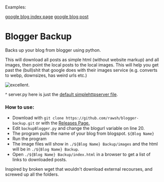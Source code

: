 Examples:

[google blog index page](https://cdn.rawgit.com/rawsh/blogger-backup/master/Official%20Google%20Blog%20Backup/index.html)
[google blog post](https://cdn.rawgit.com/rawsh/blogger-backup/master/Official%20Google%20Blog%20Backup/OnHub%20turns%20one%20today.html)

# Blogger Backup

Backs up your blog from blogger using python.

This will download all posts as simple html (without website markup) and all images, then point the local posts to the local images. This will help you get past the (bull)shit that google does with their images service (e.g. converts to webp, downsizes, has weird urls etc.)

![excellent.](http://i.cubeupload.com/MnHkzk.png)

^ server.py here is just the [default simplehttpserver file](https://docs.python.org/2/library/simplehttpserver.html).

### How to use:

- Download with `git clone https://github.com/rawsh/blogger-backup.git` or with the [Releases Page.](https://github.com/rawsh/blogger-backup/releases)
- Edit `backupBlogger.py` and change the blogurl variable on line 20.
- The program pulls the name of your blog from blogspot. `${Blog Name}`
- Run the program
- The image files will show in `./${Blog Name} Backup/images` and the html will be in `./${Blog Name} Backup`.
- Open `./${Blog Name} Backup/index.html` in a browser to get a list of links to downloaded posts.

Inspired by broken wget that wouldn't download external recourses, and screwed up all the folders.
